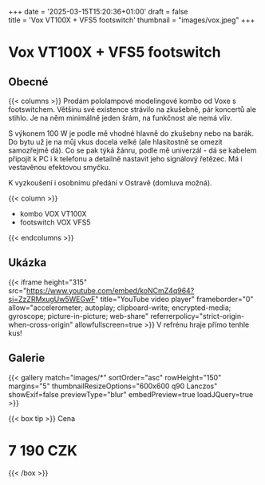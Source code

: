 +++
date = '2025-03-15T15:20:36+01:00'
draft = false   
title = 'Vox VT100X + VFS5 footswitch'
thumbnail = "images/vox.jpeg"
+++
# Vox VT100X + VFS5 footswitch
## Obecné
{{< columns >}}
Prodám pololampové modelingové kombo od Voxe s footswitchem. Většinu své existence strávilo na zkušebně, pár koncertů ale stihlo. Je na něm minimálně jeden šrám, na funkčnost ale nemá vliv.

S výkonem 100 W je podle mě vhodné hlavně do zkušebny nebo na barák. Do bytu už je na můj vkus docela velké (ale hlasitostně se omezit samozřejmě dá). Co se pak týká žánru, podle mě univerzál - dá se kabelem připojit k PC i k telefonu a detailně nastavit jeho signálový řetězec. Má i vestavěnou efektovou smyčku.

K vyzkoušení i osobnímu předání v Ostravě (domluva možná).

{{< column >}}
- kombo VOX VT100X
- footswitch VOX VFS5


{{< endcolumns >}}

## Ukázka

{{< iframe height="315" src="https://www.youtube.com/embed/koNCmZ4q964?si=ZzZRMxugUw5WEGwF" title="YouTube video player" frameborder="0" allow="accelerometer; autoplay; clipboard-write; encrypted-media; gyroscope; picture-in-picture; web-share" referrerpolicy="strict-origin-when-cross-origin" allowfullscreen=true >}}
V refrénu hraje přímo tenhle kus!


## Galerie
{{< gallery match="images/*" sortOrder="asc" rowHeight="150" margins="5" thumbnailResizeOptions="600x600 q90 Lanczos" showExif=false previewType="blur" embedPreview=true loadJQuery=true >}}

{{< box tip >}}
Cena

# 7 190 CZK
{{< /box >}}







